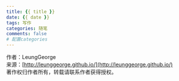 ```yaml
---
title: {{ title }}
date: {{ date }}
tags: 写作 
categories: 随笔 
comments: false
# 配置categories
---
```




<link rel="stylesheet" href="http://yandex.st/highlightjs/6.1/styles/default.min.css">
<script src="http://yandex.st/highlightjs/6.1/highlight.min.js"></script>
<script>
hljs.tabReplace = ' ';
hljs.initHighlightingOnLoad();
</script>

作者：LeungGeorge  
来源：[http://leunggeorge.github.io/](http://leunggeorge.github.io/)  
著作权归作者所有，转载请联系作者获得授权。